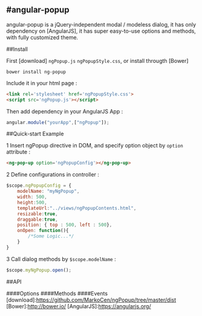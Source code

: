 #angular-popup
-----
angular-popup is a jQuery-independent modal / modeless dialog, it has only dependency on [AngularJS], it has super easy-to-use options and methods, with fully customized theme.

##Install

First [download] ```ngPopup.js``` ```ngPopupStyle.css```, or install througth [Bower]
```
bower install ng-popup
```
Include it in your html page :

```html
<link rel='stylesheet' href='ngPopupStyle.css'>
<script src='ngPopup.js'></script>
```


Then add dependency in your AngularJS App :
```javascript
angular.module("yourApp",["ngPopup"]);
```

##Quick-start Example

1 Insert ngPopup directive in DOM, and specify option object by ```option``` attribute :
```html
<ng-pop-up option='ngPopupConfig'></ng-pop-up>
```
2 Define configurations in controller :

```javascript
$scope.ngPopupConfig = {
	modelName: "myNgPopup",
    width: 500,
    height:500,
    templateUrl:"../views/ngPopupContents.html",
    resizable:true,
    draggable:true,
    position: { top : 500, left : 500},
    onOpen: function(){
    	/*Some Logic...*/
    }
}
```
3 Call dialog methods by ```$scope.modelName``` :
```javascript
$scope.myNgPopup.open();
```
##API

####Options
####Methods
####Events
[download]:https://github.com/MarkoCen/ngPopup/tree/master/dist
[Bower]:http://bower.io/
[AngularJS]:https://angularjs.org/
